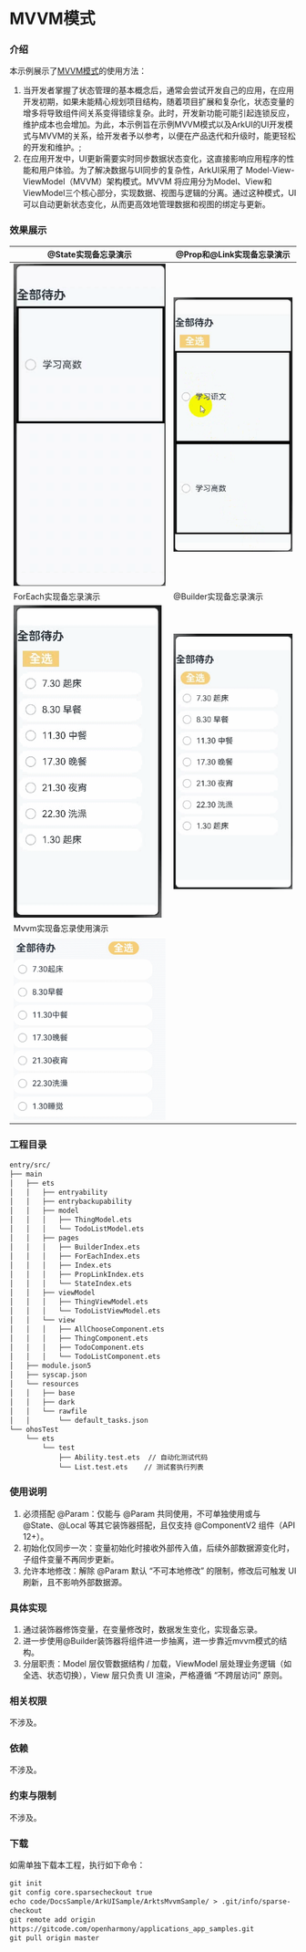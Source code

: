 # MVVM模式

### 介绍

本示例展示了[MVVM模式](https://gitcode.com/openharmony/docs/blob/master/zh-cn/application-dev/ui/state-management/arkts-mvvm.md)的使用方法：

1. 当开发者掌握了状态管理的基本概念后，通常会尝试开发自己的应用，在应用开发初期，如果未能精心规划项目结构，随着项目扩展和复杂化，状态变量的增多将导致组件间关系变得错综复杂。此时，开发新功能可能引起连锁反应，维护成本也会增加。为此，本示例旨在示例MVVM模式以及ArkUI的UI开发模式与MVVM的关系，给开发者予以参考，以便在产品迭代和升级时，能更轻松的开发和维护。;
2. 在应用开发中，UI更新需要实时同步数据状态变化，这直接影响应用程序的性能和用户体验。为了解决数据与UI同步的复杂性，ArkUI采用了 Model-View-ViewModel（MVVM）架构模式。MVVM 将应用分为Model、View和ViewModel三个核心部分，实现数据、视图与逻辑的分离。通过这种模式，UI可以自动更新状态变化，从而更高效地管理数据和视图的绑定与更新。

### 效果展示


| @State实现备忘录演示                                | @Prop和@Link实现备忘录演示                           |
|-------------------------------------------|-------------------------------------------|
| ![](screenshots/StateEffectPreview.gif)   | ![](screenshots/PropLinkPreview.gif)      |
| ForEach实现备忘录演示                               | @Builder实现备忘录演示                              |
| ![](screenshots/ForEachEffectPreview.gif) | ![](screenshots/BuilderEffectPreview.gif) |
| Mvvm实现备忘录使用演示                             | 
| ![](screenshots/MvvmEffectPreview.gif)    |

### 工程目录
```
entry/src/
├── main
│   ├── ets
│   │   ├── entryability
│   │   ├── entrybackupability
│   │   ├── model
│   │   │   ├── ThingModel.ets
│   │   │   └── TodoListModel.ets
│   │   ├── pages
│   │   │   ├── BuilderIndex.ets
│   │   │   ├── ForEachIndex.ets
│   │   │   ├── Index.ets
│   │   │   ├── PropLinkIndex.ets
│   │   │   └── StateIndex.ets
│   │   ├── viewModel
│   │   │   ├── ThingViewModel.ets
│   │   │   └── TodoListViewModel.ets
│   │   └── view
│   │   │   ├── AllChooseComponent.ets
│   │   │   ├── ThingComponent.ets
│   │   │   ├── TodoComponent.ets
│   │   │   └── TodoListComponent.ets
│   ├── module.json5
│   ├── syscap.json
│   └── resources
│   │   ├── base
│   │   ├── dark
│   │   └── rawfile
│   │       └── default_tasks.json
└── ohosTest
    └── ets
        └── test
            ├── Ability.test.ets  // 自动化测试代码
            └── List.test.ets    // 测试套执行列表

```

### 使用说明

1. 必须搭配 @Param：仅能与 @Param 共同使用，不可单独使用或与 @State、@Local 等其它装饰器搭配，且仅支持 @ComponentV2 组件（API 12+）。
2. 初始化仅同步一次：变量初始化时接收外部传入值，后续外部数据源变化时，子组件变量不再同步更新。
3. 允许本地修改：解除 @Param 默认 “不可本地修改” 的限制，修改后可触发 UI 刷新，且不影响外部数据源。


### 具体实现

1. 通过装饰器修饰变量，在变量修改时，数据发生变化，实现备忘录。
2. 进一步使用@Builder装饰器将组件进一步抽离，进一步靠近mvvm模式的结构。
3. 分层职责：Model 层仅管数据结构 / 加载，ViewModel 层处理业务逻辑（如全选、状态切换），View 层只负责 UI 渲染，严格遵循 “不跨层访问” 原则。

### 相关权限

不涉及。

### 依赖

不涉及。

### 约束与限制

不涉及。

### 下载

如需单独下载本工程，执行如下命令：

```
git init
git config core.sparsecheckout true
echo code/DocsSample/ArkUISample/ArktsMvvmSample/ > .git/info/sparse-checkout
git remote add origin https://gitcode.com/openharmony/applications_app_samples.git
git pull origin master
```